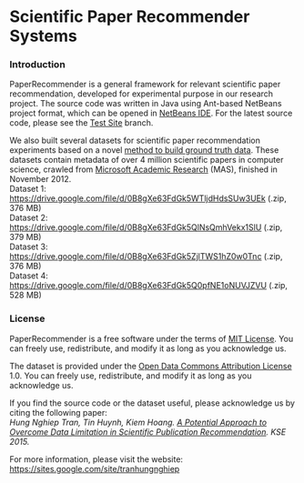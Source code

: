 # Scientific Paper Recommender Systems
### Introduction
PaperRecommender is a general framework for relevant scientific paper recommendation, developed for experimental purpose in our research project. The source code was written in Java using Ant-based NetBeans project format, which can be opened in <a href="https://netbeans.org/">NetBeans IDE</a>. For the latest source code, please see the <a href="https://github.com/tranhungnghiep/PaperRecommender/tree/PaperRecommender_TestSite_NghiepTH_20141226">Test Site</a> branch.

We also built several datasets for scientific paper recommendation experiments based on a novel <a href="https://arxiv.org/pdf/1510.04422.pdf">method to build ground truth data</a>. These datasets contain metadata of over 4 million scientific papers in computer science, crawled from <a href="http://academic.research.microsoft.com">Microsoft Academic Research</a> (MAS), finished in November 2012.
<br/>Dataset 1: https://drive.google.com/file/d/0B8gXe63FdGk5WTljdHdsSUw3UEk (.zip, 376 MB)
<br/>Dataset 2: https://drive.google.com/file/d/0B8gXe63FdGk5QlNsQmhVekx1SlU (.zip, 379 MB)
<br/>Dataset 3: https://drive.google.com/file/d/0B8gXe63FdGk5ZjlTWS1hZ0w0Tnc (.zip, 376 MB)
<br/>Dataset 4: https://drive.google.com/file/d/0B8gXe63FdGk5Q0pfNE1oNUVJZVU (.zip, 528 MB)

### License
PaperRecommender is a free software under the terms of <a href="https://opensource.org/licenses/MIT">MIT License</a>. You can freely use, redistribute, and modify it as long as you acknowledge us.

The dataset is provided under the <a href="http://opendatacommons.org/licenses/by/summary/">Open Data Commons Attribution License</a> 1.0. You can freely use, redistribute, and modify it as long as you acknowledge us.

If you find the source code or the dataset useful, please acknowledge us by citing the following paper: 
_<br/>Hung Nghiep Tran, Tin Huynh, Kiem Hoang. <a href="http://ieeexplore.ieee.org/document/7371802/" target="_blank">A Potential Approach to Overcome Data Limitation in Scientific Publication Recommendation</a>. KSE 2015._

For more information, please visit the website: https://sites.google.com/site/tranhungnghiep
